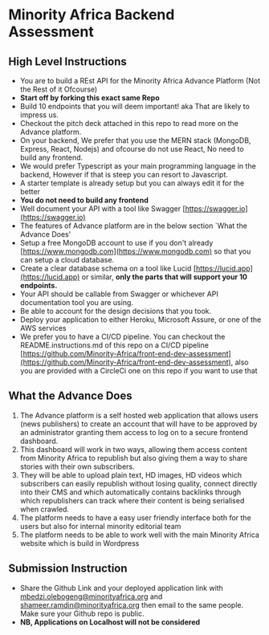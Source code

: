 # Minority Africa Backend Assessment

## High Level Instructions
- You are to build a REst API for the Minority Africa Advance Platform (Not the Rest of it Ofcourse)
- **Start off by forking this exact same Repo**
- Build 10 endpoints that you will deem important! aka That are likely to impress us.
- Checkout the pitch deck attached in this repo to read more on the Advance platform. 
- On your backend, We prefer that you use the MERN stack (MongoDB, Express, React, Nodejs) and ofcourse do not use React, No need to build any frontend.
- We would prefer Typescript as your main programming language in the backend, However if that is steep you can resort to Javascript.
- A starter template is already setup but you can always edit it for the better
- **You do not need to build any frontend**
- Well document your API with a tool like Swagger [https://swagger.io](https://swagger.io)
- The features of Advance platform are in the below section `What the Advance Does'
- Setup a free MongoDB account to use if you don't already [https://www.mongodb.com](https://www.mongodb.com) so that you can setup a cloud database.
- Create a clear database schema on a tool like Lucid [https://lucid.app](https://lucid.app) or similar, **only the parts that will support your 10 endpoints.**
- Your API should be callable from Swagger or whichever API documentation tool you are using.
- Be able to account for the design decisions that you took.
- Deploy your application to either Heroku, Microsoft Assure, or one of the AWS services
- We prefer you to have a CI/CD pipeline. You can checkout the README.instructions.md of this repo on a CI/CD pipeline [https://github.com/Minority-Africa/front-end-dev-assessment](https://github.com/Minority-Africa/front-end-dev-assessment), also you are provided with a CircleCi one on this repo if you want to use that

## What the Advance Does
1. The Advance platform is a self hosted web application that allows users (news
publishers) to create an account that will have to be approved by an
administrator granting them access to log on to a secure frontend dashboard.
2. This dashboard will work in two ways, allowing them access content from
Minority Africa to republish but also giving them a way to share stories with their
own subscribers.
3. They will be able to upload plain text, HD images, HD videos which subscribers
can easily republish without losing quality, connect directly into their CMS and
which automatically contains backlinks through which republishers can track
where their content is being serialised when crawled.
4. The platform needs to have a easy user friendly interface both for the users but
also for internal minority editorial team
5. The platform needs to be able to work well with the main Minority Africa website
which is build in Wordpress

## Submission Instruction
- Share the Github Link and your deployed application link with mbedzi.olebogeng@minorityafrica.org and shameer.ramdin@minorityafrica.org then email to the same people. Make sure your Github repo is public.
- **NB, Applications on Localhost will not be considered**
